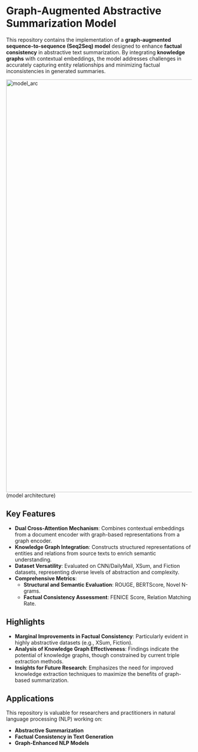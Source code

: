 # Graph-Augmented Abstractive Summarization Model  

This repository contains the implementation of a **graph-augmented sequence-to-sequence (Seq2Seq) model** designed to enhance **factual consistency** in abstractive text summarization. By integrating **knowledge graphs** with contextual embeddings, the model addresses challenges in accurately capturing entity relationships and minimizing factual inconsistencies in generated summaries.  

<img width="1119" alt="model_arc" src="https://github.com/user-attachments/assets/c1186283-dbf6-4de0-9ee1-3c622baa1669" />
(model architecture)

## Key Features  
- **Dual Cross-Attention Mechanism**: Combines contextual embeddings from a document encoder with graph-based representations from a graph encoder.  
- **Knowledge Graph Integration**: Constructs structured representations of entities and relations from source texts to enrich semantic understanding.  
- **Dataset Versatility**: Evaluated on CNN/DailyMail, XSum, and Fiction datasets, representing diverse levels of abstraction and complexity.  
- **Comprehensive Metrics**:  
  - **Structural and Semantic Evaluation**: ROUGE, BERTScore, Novel N-grams.  
  - **Factual Consistency Assessment**: FENICE Score, Relation Matching Rate.  

## Highlights  
- **Marginal Improvements in Factual Consistency**: Particularly evident in highly abstractive datasets (e.g., XSum, Fiction).  
- **Analysis of Knowledge Graph Effectiveness**: Findings indicate the potential of knowledge graphs, though constrained by current triple extraction methods.  
- **Insights for Future Research**: Emphasizes the need for improved knowledge extraction techniques to maximize the benefits of graph-based summarization.  

## Applications  
This repository is valuable for researchers and practitioners in natural language processing (NLP) working on:  
- **Abstractive Summarization**  
- **Factual Consistency in Text Generation**  
- **Graph-Enhanced NLP Models**  

